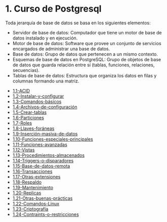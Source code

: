 # 1. Curso de Postgresql

Toda jerarquía de base de datos se basa en los siguientes elementos:

-   Servidor de base de datos: Computador que tiene un motor de base de datos
    instalado y en ejecución.
-   Motor de base de datos: Software que provee un conjunto de servicios
    encargados de administrar una base de datos.
-   Base de datos: Grupo de datos que pertenecen a un mismo contexto.
-   Esquemas de base de datos en PostgreSQL: Grupo de objetos de base de datos
    que guarda relación entre sí (tablas, funciones, relaciones, secuencias).
-   Tablas de base de datos: Estructura que organiza los datos en filas y
    columnas formando una matriz.



[comment]:STARTING_GENERATED_TOC

* [1.1-ACID](<./content/1.1-ACID.md>)
* [1.2-Instalar-y-configurar](<./content/1.2-Instalar-y-configurar.md>)
* [1.3-Comandos-básicos](<./content/1.3-Comandos-básicos.md>)
* [1.4-Archivos-de-configuración](<./content/1.4-Archivos-de-configuración.md>)
* [1.5-Crear-tablas](<./content/1.5-Crear-tablas.md>)
* [1.6-Particiones](<./content/1.6-Particiones.md>)
* [1.7-Roles](<./content/1.7-Roles.md>)
* [1.8-Llaves-foráneas](<./content/1.8-Llaves-foráneas.md>)
* [1.9-Inserción-masiva-de-datos](<./content/1.9-Inserción-masiva-de-datos.md>)
* [1.10-Funciones-especiales-principales](<./content/1.10-Funciones-especiales-principales.md>)
* [1.11-Funciones-avanzadas](<./content/1.11-Funciones-avanzadas.md>)
* [1.12-Vistas](<./content/1.12-Vistas.md>)
* [1.13-Procedimientos-almacenados](<./content/1.13-Procedimientos-almacenados.md>)
* [1.14-Triggers-o-disparadores](<./content/1.14-Triggers-o-disparadores.md>)
* [1.15-Base-de-datos-remota](<./content/1.15-Base-de-datos-remota.md>)
* [1.16-Transacciones](<./content/1.16-Transacciones.md>)
* [1.17-Otras-extensiones](<./content/1.17-Otras-extensiones.md>)
* [1.18-Respaldo](<./content/1.18-Respaldo.md>)
* [1.19-Mantenimiento](<./content/1.19-Mantenimiento.md>)
* [1.20-Replicas](<./content/1.20-Replicas.md>)
* [1.21-Otras-buenas-prácticas](<./content/1.21-Otras-buenas-prácticas.md>)
* [1.22-Comandos-Linux](<./content/1.22-Comandos-Linux.md>)
* [1.23-Criptografía](<./content/1.23-Criptografía.md>)
* [1.24-Contraints-o-restricciones](<./content/1.24-Contraints-o-restricciones.md>)

[comment]:ENDING_GENERATED_TOC